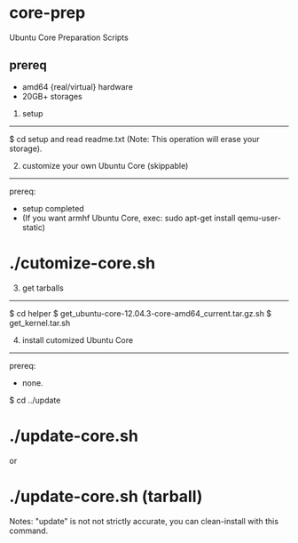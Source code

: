 core-prep
=========

Ubuntu Core Preparation Scripts


prereq
----------------

- amd64 {real/virtual} hardware
- 20GB+ storages

1. setup
----------------

$ cd setup
and read readme.txt
(Note: This operation will erase your storage).

2. customize your own Ubuntu Core (skippable)
----------------------------------------------------

prereq:
- setup completed
- (If you want armhf Ubuntu Core, exec: sudo apt-get install qemu-user-static)

 # ./cutomize-core.sh

3. get tarballs
-----------------------------------

 $ cd helper
 $ get_ubuntu-core-12.04.3-core-amd64_current.tar.gz.sh
 $ get_kernel.tar.sh

4. install cutomized Ubuntu Core
-----------------------------------

prereq:
- none.

 $ cd ../update
 # ./update-core.sh
   or 
 # ./update-core.sh (tarball)

Notes: "update" is not not strictly accurate, you can clean-install with this command.


